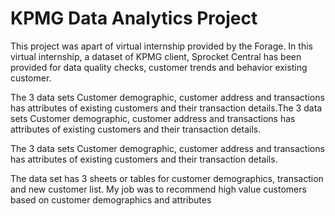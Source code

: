 # KPMG Data Analytics Project
This project was apart of virtual internship provided by the Forage. In this virtual internship, a dataset of KPMG client, Sprocket Central has been provided for data quality checks, customer trends and behavior existing customer. 

The 3 data sets Customer demographic, customer address and transactions has attributes of existing  customers and their transaction details.The 3 data sets Customer demographic, customer address and transactions has attributes of existing  customers and their transaction details.

The 3 data sets Customer demographic, customer address and transactions has attributes of existing  customers and their transaction details. 

The data set has 3 sheets or tables for customer demographics, transaction and new customer list. My job was to recommend high value customers based on customer demographics and attributes 
